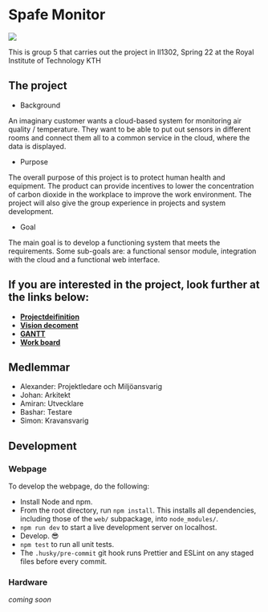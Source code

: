 # Spafe Monitor 
![](https://user-images.githubusercontent.com/102171209/166430504-dea80430-5dd3-43c8-a817-027d7ee5a799.jpeg)

This is group 5 that carries out the project in II1302, Spring 22 at the Royal Institute of Technology KTH

## The project

* Background

An imaginary customer wants a cloud-based system for monitoring air quality / temperature. They want to be able to put out sensors in different rooms and connect them all to a common service in the cloud, where the data is displayed.

* Purpose

The overall purpose of this project is to protect human health and equipment. The product can provide incentives to lower the concentration of carbon dioxide in the workplace to improve the work environment.
The project will also give the group experience in projects and system development.

* Goal

The main goal is to develop a functioning system that meets the requirements. Some sub-goals are: a functional sensor module, integration with the cloud and a functional web interface.

## If you are interested in the project, look further at the links below:

- [**Projectdeifinition**](https://docs.google.com/document/d/1rXNqcs8TPbTrrVb3CHk2G23qbBTXSn_r/edit?usp=sharing&ouid=116612736843125590387&rtpof=true&sd=true)
- [**Vision decoment**](https://docs.google.com/document/d/1SJ3QUOX1WJSA_hTGWOLoi91-rVT0jSy1/edit?usp=sharing&ouid=116612736843125590387&rtpof=true&sd=true)
- [**GANTT**](https://docs.google.com/spreadsheets/d/1jiP1j_vhUTtjraDfo97tL9Ur1a-9HIi9/edit?usp=sharing&ouid=116612736843125590387&rtpof=true&sd=true)
- [**Work board**](https://lucid.app/lucidchart/6948f29b-8651-49a3-b143-13c3a75f0af6/edit?invitationId=inv_3b2fd53b-1783-43ff-a65f-f7bd058c15f3)

## Medlemmar

- Alexander: Projektledare och Miljöansvarig
- Johan: Arkitekt
- Amiran: Utvecklare
- Bashar: Testare
- Simon: Kravansvarig

## Development

### Webpage

To develop the webpage, do the following:

- Install Node and npm.
- From the root directory, run `npm install`. This installs all dependencies, including those of the `web/` subpackage, into `node_modules/`.
- `npm run dev` to start a live development server on localhost.
- Develop. 😎
- `npm test` to run all unit tests.
- The `.husky/pre-commit` git hook runs Prettier and ESLint on any staged files before every commit.

### Hardware

*coming soon*
